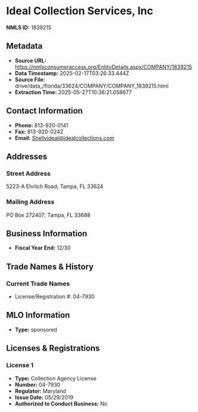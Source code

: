 # Ideal Collection Services, Inc

**NMLS ID:** 1839215

## Metadata
- **Source URL:** https://nmlsconsumeraccess.org/EntityDetails.aspx/COMPANY/1839215
- **Data Timestamp:** 2025-02-17T03:26:33.444Z
- **Source File:** drive/data_/florida/33624/COMPANY/COMPANY_1839215.html
- **Extraction Time:** 2025-05-27T10:36:21.058677

## Contact Information
- **Phone:** 813-920-0141
- **Fax:** 813-920-0242
- **Email:** Shellyideal@idealcollections.com

## Addresses
### Street Address
5223-A Ehrlich Road; Tampa, FL 33624

### Mailing Address
PO Box 272407; Tampa, FL 33688

## Business Information
- **Fiscal Year End:** 12/30

## Trade Names & History
### Current Trade Names
- License/Registration #: 04-7930

## MLO Information
- **Type:** sponsored

## Licenses & Registrations

### License 1
- **Type:** Collection Agency License
- **Number:** 04-7930
- **Regulator:** Maryland
- **Issue Date:** 05/29/2019
- **Authorized to Conduct Business:** No
